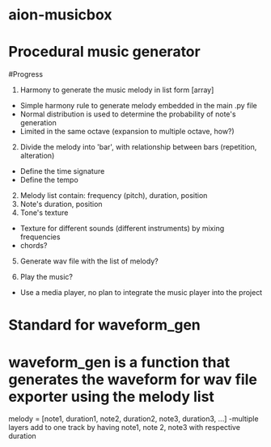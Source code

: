 # aion-musicbox
# Procedural music generator

#Progress
1. Harmony to generate the music melody in list form [array]
  - Simple harmony rule to generate melody embedded in the main .py file
  - Normal distribution is used to determine the probability of note's generation
  - Limited in the same octave (expansion to multiple octave, how?)

2. Divide the melody into 'bar', with relationship between bars (repetition, alteration)
  - Define the time signature
  - Define the tempo

2. Melody list contain: frequency (pitch), duration, position
3. Note's duration, position
4. Tone's texture
  - Texture for different sounds (different instruments) by mixing frequencies
  - chords?
  
5. Generate wav file with the list of melody?

6. Play the music?
  - Use a media player, no plan to integrate the music player into the project

# Standard for waveform_gen
# waveform_gen is a function that generates the waveform for wav file exporter using the melody list

melody = [note1, duration1, note2, duration2, note3, duration3, ...]
-multiple layers add to one track by having note1, note 2, note3 with respective duration
